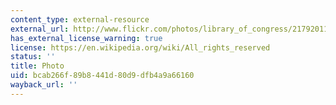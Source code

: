 ```yaml
---
content_type: external-resource
external_url: http://www.flickr.com/photos/library_of_congress/2179201114
has_external_license_warning: true
license: https://en.wikipedia.org/wiki/All_rights_reserved
status: ''
title: Photo
uid: bcab266f-89b8-441d-80d9-dfb4a9a66160
wayback_url: ''
---
```


